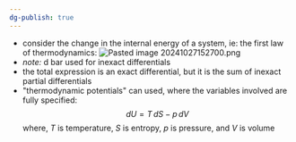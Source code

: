 ```yaml
---
dg-publish: true
---
```


- consider the change in the internal energy of a system, ie: the first law of thermodynamics:
![Pasted image 20241027152700.png](/img/user/pics/Pasted%20image%2020241027152700.png)
- *note:* d bar used for inexact differentials
- the total expression is an exact differential, but it is the sum of inexact partial differentials
- "thermodynamic potentials" can used, where the variables involved are fully specified: 
	$$dU = T\,dS - p\,dV$$
	where, $T$ is temperature, ${} S$ is entropy, $p$ is pressure, and $V$ is volume
